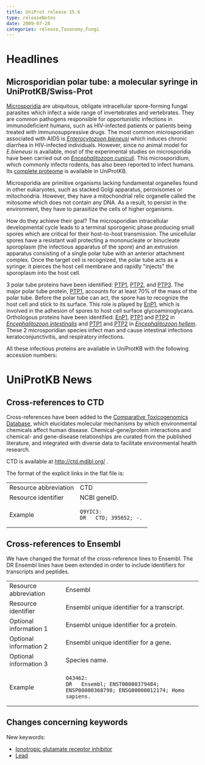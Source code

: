 ```yaml
---
title: UniProt release 15.6
type: releaseNotes
date: 2009-07-28
categories: release,Taxonomy,Fungi
---
```


# Headlines

## Microsporidian polar tube: a molecular syringe in UniProtKB/Swiss-Prot

[Microsporidia](http://www.stanford.edu/class/humbio103/ParaSites2006/Microsporidiosis/microsporidia1.html) are ubiquitous, obligate intracellular spore-forming fungal parasites which infect a wide range of invertebrates and vertebrates. They are common pathogens responsible for opportunistic infections in immunodeficient humans, such as HIV-infected patients or patients being treated with immunosuppressive drugs. The most common microsporidian associated with AIDS is [_Enterocytozoon bieneusi_](http://www.uniprot.org/taxonomy/481877) which induces chronic diarrhea in HIV-infected individuals. However, since no animal model for _E.bieneusi_ is available, most of the experimental studies on microsporidia have been carried out on [_Encephalitozoon cuniculi_](http://www.uniprot.org/taxonomy/6035). This microsporidium, which commonly infects rodents, has also been reported to infect humans. Its [complete proteome](http://www.uniprot.org/uniprotkb?query=organism_name:Encephalitozoon+cuniculi+AND+keyword:Complete+proteome) is available in UniProtKB.

Microsporidia are primitive organisms lacking fundamental organelles found in other eukaryotes, such as stacked Golgi apparatus, peroxisomes or mitochondria. However, they have a mitochondrial relic organelle called the mitosome which does not contain any DNA. As a result, to persist in the environment, they have to parasitize the cells of higher organisms.

How do they achieve their goal? The microsporidian intracellular developmental cycle leads to a terminal sporogenic phase producing small spores which are critical for their host-to-host transmission. The unicellular spores have a resistant wall protecting a mononucleate or binucleate sporoplasm (the infectious apparatus of the spore) and an extrusion apparatus consisting of a single polar tube with an anterior attachment complex. Once the target cell is recognized, the polar tube acts as a syringe: it pierces the host cell membrane and rapidly "injects" the sporoplasm into the host cell.

3 polar tube proteins have been identified: [PTP1](http://www.uniprot.org/uniprotkb/O76942), [PTP2](http://www.uniprot.org/uniprotkb/Q8SRT0), and [PTP3](http://www.uniprot.org/uniprotkb/Q8MTP3). The major polar tube protein, [PTP1](http://www.uniprot.org/uniprotkb/O76942), accounts for at least 70% of the mass of the polar tube. Before the polar tube can act, the spore has to recognize the host cell and stick to its surface. This role is played by [EnP1](http://www.uniprot.org/uniprotkb/Q8SWL3), which is involved in the adhesion of spores to host cell surface glycoaminoglycans. Orthologous proteins have been identified: [EnP1](http://www.uniprot.org/uniprotkb/A7TZU4), [PTP1](http://www.uniprot.org/uniprotkb/Q5F2J0) and [PTP2](http://www.uniprot.org/uniprotkb/Q5F2J0) in [_Encephalitozoon intestinalis_](http://www.uniprot.org/taxonomy/58839) and [PTP1](http://www.uniprot.org/uniprotkb/O76273) and [PTP2](http://www.uniprot.org/uniprotkb/P0CAT5) in [_Encephalitozoon hellem_](http://www.uniprot.org/taxonomy/27973). These 2 microsporidian species infect man and cause intestinal infections keratoconjunctivitis, and respiratory infections.

All these infectious proteins are available in UniProtKB with the following accession numbers:

# UniProtKB News

## Cross-references to CTD

Cross-references have been added to the [Comparative Toxicogenomics Database](http://ctd.mdibl.org/), which elucidates molecular mechanisms by which environmental chemicals affect human disease. Chemical-gene/protein interactions and chemical- and gene-disease relationships are curated from the published literature, and integrated with diverse data to facilitate environmental health research.

CTD is available at <http://ctd.mdibl.org/> .

The format of the explicit links in the flat file is:

<table><colgroup><col style="width: 50%" /><col style="width: 50%" /></colgroup><tbody><tr class="odd"><td>Resource abbreviation</td><td>CTD</td></tr><tr class="even"><td>Resource identifier</td><td>NCBI geneID.</td></tr><tr class="odd"><td>Example</td><td><pre><code>Q9YIC3:
DR   CTD; 395652; -.</code></pre></td></tr></tbody></table>

## Cross-references to Ensembl

We have changed the format of the cross-reference lines to Ensembl. The DR Ensembl lines have been extended in order to include identifiers for transcripts and peptides.

<table><colgroup><col style="width: 29%" /><col style="width: 70%" /></colgroup><tbody><tr class="odd"><td>Resource abbreviation</td><td>Ensembl</td></tr><tr class="even"><td>Resource identifier</td><td>Ensembl unique identifier for a transcript.</td></tr><tr class="odd"><td>Optional information 1</td><td>Ensembl unique identifier for a protein.</td></tr><tr class="even"><td>Optional information 2</td><td>Ensembl unique identifier for a gene.</td></tr><tr class="odd"><td>Optional information 3</td><td>Species name.</td></tr><tr class="even"><td>Example</td><td><pre><code>O43462:
DR   Ensembl; ENST00000379484; ENSP00000368798; ENSG00000012174; Homo sapiens.</code></pre></td></tr></tbody></table>

## Changes concerning keywords

New keywords:

- [Ionotropic glutamate receptor inhibitor](http://www.uniprot.org/keywords/KW-1028)
- [Lead](http://www.uniprot.org/keywords/KW-1027)
